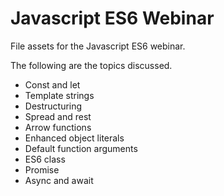 # Javascript ES6 Webinar

File assets for the Javascript ES6 webinar.

The following are the topics discussed.

- Const and let
- Template strings
- Destructuring
- Spread and rest
- Arrow functions
- Enhanced object literals
- Default function arguments
- ES6 class
- Promise
- Async and await
